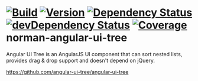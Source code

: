 [![Build](https://img.shields.io/travis/sapbuild/norman-angular-ui-tree.svg?style=flat-square)](http://travis-ci.org/sapbuild/norman-angular-ui-tree)
[![Version](https://img.shields.io/npm/v/norman-angular-ui-tree.svg?style=flat-square)](https://npmjs.org/package/norman-angular-ui-tree)
[![Dependency Status](https://david-dm.org/sapbuild/norman-angular-ui-tree.svg)](https://david-dm.org/sapbuild/norman-angular-ui-tree)
[![devDependency Status](https://david-dm.org/sapbuild/norman-angular-ui-tree/dev-status.svg)](https://david-dm.org/sapbuild/norman-angular-ui-tree#info=devDependencies)
[![Coverage](https://img.shields.io/coveralls/sapbuild/norman-angular-ui-tree/master.svg?style=flat-square)](https://coveralls.io/r/sapbuild/norman-angular-ui-tree?branch=master)
norman-angular-ui-tree
======================

Angular UI Tree is an AngularJS UI component that can sort nested lists, provides drag & drop support and doesn't depend on jQuery.

https://github.com/angular-ui-tree/angular-ui-tree
